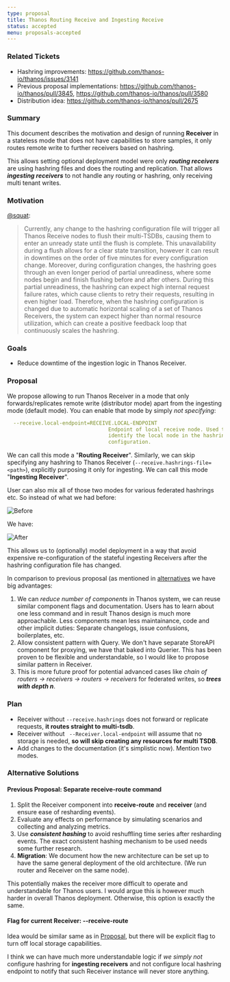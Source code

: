 ```yaml
---
type: proposal
title: Thanos Routing Receive and Ingesting Receive
status: accepted
menu: proposals-accepted
---
```


### Related Tickets

* Hashring improvements: https://github.com/thanos-io/thanos/issues/3141
* Previous proposal implementations: https://github.com/thanos-io/thanos/pull/3845, https://github.com/thanos-io/thanos/pull/3580
* Distribution idea: https://github.com/thanos-io/thanos/pull/2675

### Summary

This document describes the motivation and design of running **Receiver** in a stateless mode that does not have capabilities to store samples, it only routes remote write to further receivers based on hashring.

This allows setting optional deployment model were only ***routing receivers*** are using hashring files and does the routing and replication. That allows ***ingesting receivers*** to not handle any routing or hashring, only receiving multi tenant writes.

### Motivation

[@squat](https://github.com/squat):

> Currently, any change to the hashring configuration file will trigger all Thanos Receive nodes to flush their multi-TSDBs, causing them to enter an unready state until the flush is complete. This unavailability during a flush allows for a clear state transition, however it can result in downtimes on the order of five minutes for every configuration change. Moreover, during configuration changes, the hashring goes through an even longer period of partial unreadiness, where some nodes begin and finish flushing before and after others. During this partial unreadiness, the hashring can expect high internal request failure rates, which cause clients to retry their requests, resulting in even higher load. Therefore, when the hashring configuration is changed due to automatic horizontal scaling of a set of Thanos Receivers, the system can expect higher than normal resource utilization, which can create a positive feedback loop that continuously scales the hashring.

### Goals

* Reduce downtime of the ingestion logic in Thanos Receiver.

### Proposal

We propose allowing to run Thanos Receiver in a mode that only forwards/replicates remote write (distributor mode) apart from the ingesting mode (default mode). You can enable that mode by simply *not specifying*:

```yaml
  --receive.local-endpoint=RECEIVE.LOCAL-ENDPOINT
                                 Endpoint of local receive node. Used to
                                 identify the local node in the hashring
                                 configuration.
```

We can call this mode a "**Routing Receiver**". Similarly, we can skip specifying any hashring to Thanos Receiver (`--receive.hashrings-file=<path>`), explicitly purposing it only for ingesting. We can call this mode "**Ingesting Receiver**".

User can also mix all of those two modes for various federated hashrings etc. So instead of what we had before:

![Before](https://docs.google.com/drawings/d/e/2PACX-1vTfko27YB_3ab7ZL8ODNG5uCcrpqKxhmqaz3lW-yhGN3_oNxkTrqXmwwlcZjaWf3cGgAJIM4CMwwkEV/pub?w=960&h=720)

We have:

![After](https://docs.google.com/drawings/d/e/2PACX-1vTVrtCGjR4iMbrU7Kj6QAn1a1m4fr-kvoQVDAK4lzQ_wWfXfpLLEE9HB948-WHI5ZG6s1iGWt51R593/pub?w=960&h=720)

This allows us to (optionally) model deployment in a way that avoid expensive re-configuration of the stateful ingesting Receivers after the hashring configuration file has changed.

In comparison to previous proposal (as mentioned in [alternatives](#previous-proposal-separate-receive-route-command) we have big advantages:

1. We can *reduce number of components* in Thanos system, we can reuse similar component flags and documentation. Users has to learn about one less command and in result Thanos design is much more approachable. Less components mean less maintainance, code and other implicit duties: Separate changelogs, issue confusions, boilerplates, etc.
2. Allow consistent pattern with Query. We don't have separate StoreAPI component for proxying, we have that baked into Querier. This has been proven to be flexible and understandable, so I would like to propose similar pattern in Receiver.
3. This is more future proof for potential advanced cases like *chain of routers -> receivers -> routers -> receivers* for federated writes, so ***trees with depth n***.

### Plan

* Receiver without `--receive.hashrings` does not forward or replicate requests, **it routes straight to multi-tsdb**.
* Receiver without ` --Receiver.local-endpoint` will assume that no storage is needed, **so will skip creating any resources for multi TSDB**.
* Add changes to the documentation (it's simplistic now). Mention two modes.

### Alternative Solutions

#### Previous Proposal: Separate receive-route command

1. Split the Receiver component into **receive-route** and **receiver** (and ensure ease of resharding events).
2. Evaluate any effects on performance by simulating scenarios and collecting and analyzing metrics.
3. Use ***consistent hashing*** to avoid reshuffling time series after resharding events. The exact consistent hashing mechanism to be used needs some further research.
4. **Migration**: We document how the new architecture can be set up to have the same general deployment of the old architecture. (We run router and Receiver on the same node).

This potentially makes the receiver more difficult to operate and understandable for Thanos users. I would argue this is however much harder in overall Thanos deployment. Otherwise, this option is exactly the same.

#### Flag for current Receiver: --receive-route

Idea would be similar same as in [Proposal](#Proposal), but there will be explicit flag to turn off local storage capabilities.

I think we can have much more understandable logic if *we simply not* configure hashring for **ingesting receivers** and not configure local hashring endpoint to notify that such Receiver instance will never store anything.
